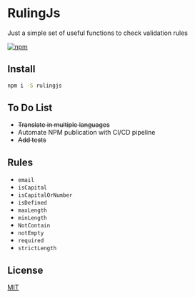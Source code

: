 # RulingJs

Just a simple set of useful functions to check validation rules

[![npm](https://img.shields.io/npm/v/rulingjs.svg)](https://www.npmjs.com/package/storybook-class-stories)

## Install

```bash
npm i -S rulingjs
```

## To Do List

- ~~Translate in multiple languages~~
- Automate NPM publication with CI/CD pipeline
- ~~Add tests~~

## Rules

- `email`
- `isCapital`
- `isCapitalOrNumber`
- `isDefined`
- `maxLength`
- `minLength`
- `NotContain`
- `notEmpty`
- `required`
- `strictLength`

## License

[MIT](http://opensource.org/licenses/MIT)
